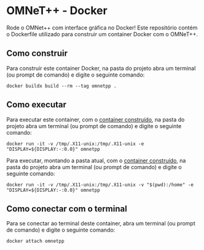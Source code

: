 # OMNeT++ - Docker

Rode o OMNet++ com interface gráfica no Docker! Este repositório contém o Dockerfile utilizado para construir um container Docker com o OMNeT++.

## Como construir

Para construír este container Docker, na pasta do projeto abra um terminal (ou prompt de comando) e digite o seguinte comando:

```
docker buildx build --rm --tag omnetpp .
```


## Como executar

Para executar este container, com o [container construído](#como-construir), na pasta do projeto abra um terminal (ou prompt de comando) e digite o seguinte comando:

```
docker run -it -v /tmp/.X11-unix:/tmp/.X11-unix -e "DISPLAY=${DISPLAY:-:0.0}" omnetpp
```

Para executar, montando a pasta atual, com o [container construído](#como-construir), na pasta do projeto abra um terminal (ou prompt de comando) e digite o seguinte comando:

```
docker run -it -v /tmp/.X11-unix:/tmp/.X11-unix -v "$(pwd):/home" -e "DISPLAY=${DISPLAY:-:0.0}" omnetpp
```

## Como conectar com o terminal

Para se conectar ao terminal deste container, abra um terminal (ou prompt de comando) e digite o seguinte comando:

```
docker attach omnetpp
```